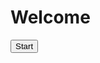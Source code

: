 <!DOCTYPE html>
<html lang="en">
  <head>
  </head>
  <body>
    <h1>Welcome</h1>
    <a href="C:\Users\elisc\vs.code\Question Game\start.html">
      <button>Start</button></a>
    </body>
